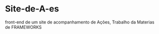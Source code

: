 # Site-de-A-es
front-end de um site de acompanhamento de Ações, Trabalho da Materias de FRAMEWORKS 
